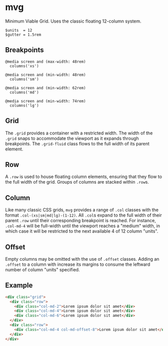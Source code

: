 # mvg

Minimum Viable Grid. Uses the classic floating 12-column system.

```stylus
$units  = 12
$gutter = 1.5rem
```

## Breakpoints

```stylus
@media screen and (max-width: 48rem)
  columns('xs')

@media screen and (min-width: 48rem)
  columns('sm')

@media screen and (min-width: 62rem)
  columns('md')

@media screen and (min-width: 74rem)
  columns('lg')
```

## Grid

The `.grid` provides a container with a restricted width. The width of the `.grid` snaps to accommodate the viewport as it expands through breakpoints. The `.grid-fluid` class flows to the full width of its parent element.

## Row

A `.row` is used to house floating column elements, ensuring that they flow to the full width of the grid. Groups of columns are stacked within `.row`s.

## Column

Like many classic CSS grids, `mvg` provides a range of `.col` classes with the format `.col-(xs|sm|md|lg)-(1-12)`. All `.col`s expand to the full width of their parent `.row` until their corresponding breakpoint is reached. For instance, `.col-md-4` will be full-width until the viewport reaches a "medium" width, in which case it will be restricted to the next available 4 of 12 column "units".

## Offset

Empty columns may be omitted with the use of `.offset` classes. Adding an `.offset` to a column with increase its margins to consume the leftward number of column "units" specified.

## Example

```html
<div class="grid">
  <div class="row">
    <div class="col-md-2">Lorem ipsum dolor sit amet</div>
    <div class="col-md-4">Lorem ipsum dolor sit amet</div>
    <div class="col-md-6">Lorem ipsum dolor sit amet</div>
  </div>
  <div class="row">
    <div class="col-md-4 col-md-offset-8">Lorem ipsum dolor sit amet</div>
  </div>
</div>
```
